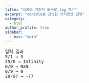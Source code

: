 ```yaml
---
title: "크롬의 개발자 도구로 log 찍기"
excerpt: "console로 간단한 사칙연산 진행"
category: 
  - html
author_profile: true
sidebar:
  - nav: "main" 
---
```

<pre>
입력 결과
5/1 → 5
25/0 → Infinity
0/0 → NaN
0/9 → 0
20-97 → -77
</pre>
